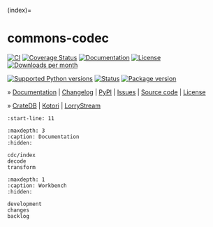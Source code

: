 (index)=
# commons-codec

[![CI][badge-tests]][project-tests]
[![Coverage Status][badge-coverage]][project-codecov]
[![Documentation][badge-documentation]][project-documentation]
[![License][badge-license]][project-license]
[![Downloads per month][badge-downloads-per-month]][project-downloads]

[![Supported Python versions][badge-python-versions]][project-pypi]
[![Status][badge-status]][project-pypi]
[![Package version][badge-package-version]][project-pypi]

» [Documentation][project-documentation]
| [Changelog][project-changelog]
| [PyPI][project-pypi]
| [Issues][project-issues]
| [Source code][project-repository]
| [License][project-license]

» [CrateDB]
| [Kotori]
| [LorryStream]

```{include} readme.md
:start-line: 11
```


```{toctree}
:maxdepth: 3
:caption: Documentation
:hidden:

cdc/index
decode
transform
```

```{toctree}
:maxdepth: 1
:caption: Workbench
:hidden:

development
changes
backlog
```


[CrateDB]: https://cratedb.com/docs/guide/home/
[Kotori]: https://kotori.readthedocs.io/
[LorryStream]: https://lorrystream.readthedocs.io/

[badge-coverage]: https://codecov.io/gh/daq-tools/commons-codec/branch/main/graph/badge.svg
[badge-documentation]: https://img.shields.io/readthedocs/commons-codec
[badge-downloads-per-month]: https://pepy.tech/badge/commons-codec/month
[badge-license]: https://img.shields.io/github/license/daq-tools/commons-codec.svg
[badge-package-version]: https://img.shields.io/pypi/v/commons-codec.svg
[badge-python-versions]: https://img.shields.io/pypi/pyversions/commons-codec.svg
[badge-status]: https://img.shields.io/pypi/status/commons-codec.svg
[badge-tests]: https://github.com/daq-tools/commons-codec/actions/workflows/tests.yml/badge.svg
[project-changelog]: https://commons-codec.readthedocs.io/changes.html
[project-codecov]: https://codecov.io/gh/daq-tools/commons-codec
[project-documentation]: https://commons-codec.readthedocs.io/
[project-downloads]: https://pepy.tech/project/commons-codec/
[project-issues]: https://github.com/daq-tools/commons-codec/issues
[project-license]: https://github.com/daq-tools/commons-codec/blob/main/LICENSE
[project-pypi]: https://pypi.org/project/commons-codec
[project-repository]: https://github.com/daq-tools/commons-codec
[project-tests]: https://github.com/daq-tools/commons-codec/actions/workflows/tests.yml
